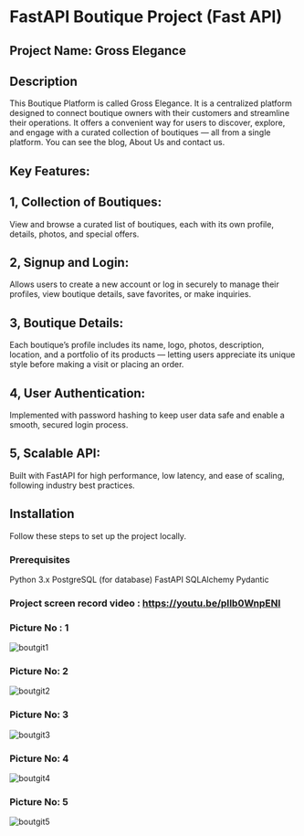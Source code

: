 # FastAPI Boutique Project (Fast API)

## Project Name: Gross Elegance

## Description
This Boutique Platform is called Gross Elegance. It is a centralized platform designed to connect boutique owners with their customers and streamline their operations. It offers a convenient way for users to discover, explore, and engage with a curated collection of boutiques — all from a single platform. You can see the blog, About Us and contact us.

## Key Features:
## 1, Collection of Boutiques:
View and browse a curated list of boutiques, each with its own profile, details, photos, and special offers.

## 2, Signup and Login:
Allows users to create a new account or log in securely to manage their profiles, view boutique details, save favorites, or make inquiries.

## 3, Boutique Details:
Each boutique’s profile includes its name, logo, photos, description, location, and a portfolio of its products — letting users appreciate its unique style before making a visit or placing an order.

## 4, User Authentication:
Implemented with password hashing to keep user data safe and enable a smooth, secured login process.

## 5, Scalable API:
Built with FastAPI for high performance, low latency, and ease of scaling, following industry best practices.

## Installation
Follow these steps to set up the project locally.

### Prerequisites
Python 3.x
PostgreSQL (for database)
FastAPI
SQLAlchemy
Pydantic

### Project screen record video : https://youtu.be/pIlb0WnpENI

### Picture No : 1  
![boutgit1](https://github.com/user-attachments/assets/0bb61ae6-7fc5-4897-8010-c647297f3bb8)

### Picture No: 2
![boutgit2](https://github.com/user-attachments/assets/fc295cd1-1b05-42b4-8050-61651142c1ca)

### Picture No: 3
![boutgit3](https://github.com/user-attachments/assets/bcd9ed04-edb5-46b2-928d-832da2c85a78)

### Picture No: 4
![boutgit4](https://github.com/user-attachments/assets/624df306-e507-43f7-bb29-e235eb1dd5d7)

### Picture No: 5
![boutgit5](https://github.com/user-attachments/assets/4d7e8902-d6c5-4150-90d5-a0835a0cca74)  



